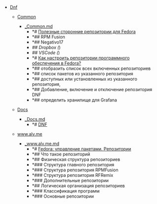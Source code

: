 - <a href = "E:\Node_projects\Node_Way\NBase\_Md\_Index\_Fedora\contaners\Learn_this\_stash\Dnf\cat.Dnf\dir.Dnf.md">Dnf</a>
    - <a href = "E:\Node_projects\Node_Way\NBase\_Md\_Index\_Fedora\contaners\Learn_this\_stash\Dnf\Common\cat.Common\dir.Common.md">Common</a>
        - <a href = "E:\Node_projects\Node_Way\NBase\_Md\_Index\_Fedora\contaners\Learn_this\_stash\Dnf\Common\_Common.md">_Common.md</a>
            - *# <a href="https://www.easycoding.org/2017/03/24/poleznye-storonnie-repozitorii-dlya-fedora.html" target="_blank">Полезные сторонние репозитории для Fedora</a>
            - *## RPM Fusion
            - *## Negativo17
            - *## Dropbox (*)
            - *## VSCode (*)
            - *# <a href="https://blog.sedicomm.com/2019/05/11/kak-nastroit-repozitorii-programmnogo-obespecheniya-v-fedora/" target="_blank">Как настроить репозитории программного обеспечения в Fedora?</a>
            - *## отобразить список всех включенных репозиториев 
            - *## список пакетов из указанного репозитория
            - *## доступных или установленных из указанного репозитория,
            - *## Добавление, включение и отключение репозитория DNF
            - *## определить хранилище для Grafana 
    
    - <a href = "E:\Node_projects\Node_Way\NBase\_Md\_Index\_Fedora\contaners\Learn_this\_stash\Dnf\Docs\cat.Docs\dir.Docs.md">Docs</a>
        - <a href = "E:\Node_projects\Node_Way\NBase\_Md\_Index\_Fedora\contaners\Learn_this\_stash\Dnf\Docs\_Docs.md">_Docs.md</a>
            - *# [DNF](https://docs.fedoraproject.org/ru/fedora/rawhide/system-administrators-guide/package-management/DNF/)
    
    - <a href = "E:\Node_projects\Node_Way\NBase\_Md\_Index\_Fedora\contaners\Learn_this\_stash\Dnf\www.alv.me\cat.www.alv.me\dir.www.alv.me.md">www.alv.me</a>
        - <a href = "E:\Node_projects\Node_Way\NBase\_Md\_Index\_Fedora\contaners\Learn_this\_stash\Dnf\www.alv.me\_www.alv.me.md">_www.alv.me.md</a>
            - *# [Fedora: управление пакетами. Репозитории](https://www.alv.me/fedora-upravlenie-paketami-Repozitorii/)
            - *## Что такое репозиторий
            - *## Физическая структура репозиториев
            - *### Структура главного репозитория
            - *### Структура репозитория RPMFusion
            - *### Структура репозитория RFRemix
            - *### Дополнительные репозитории
            - *## Логическая организация репозиториев
            - *### Классификация программ
            - *###  Основные репозитории
    
